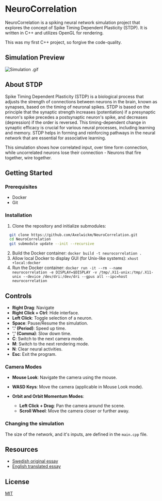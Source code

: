 # NeuroCorrelation
NeuroCorrelation is a spiking neural network simulation project that explores the concept of Spike Timing Dependent Plasticity (STDP). It is written in C++ and utilizes OpenGL for rendering.

This was my first C++ project, so forgive the code-quality.

## Simulation Preview
![Simulation .gif](https://user-images.githubusercontent.com/1360495/95690086-7adbbe00-0c15-11eb-8d08-820fe2f50eb0.gif)

## About STDP
Spike Timing Dependent Plasticity (STDP) is a biological process that adjusts the strength of connections between neurons in the brain, known as synapses, based on the timing of neuronal spikes. STDP is based on the principle that the synaptic strength increases (potentiation) if a presynaptic neuron's spike precedes a postsynaptic neuron's spike, and decreases (depression) if the order is reversed. This timing-dependent change in synaptic efficacy is crucial for various neural processes, including learning and memory. STDP helps in forming and reinforcing pathways in the neural network that are essential for associative learning.

This simulation shows how correlated input, over time form connection, while uncorrelated neurons lose their connection - Neurons that fire together, wire together.

## Getting Started

### Prerequisites
- Docker
- Git

### Installation
1. Clone the repository and initialize submodules:
```bash
  git clone https://github.com/Axelwickm/NeuroCorrelation.git
  cd NeuroCorrelation
  git submodule update --init --recursive
  ```
2. Build the Docker container: `docker build -t neurocorrelation . `
3. Allow local Docker to display GUI (for Unix-like systems): `xhost +local:docker`
4. Run the Docker container: `docker run -it --rm --name neurocorrelation -e DISPLAY=$DISPLAY -v /tmp/.X11-unix:/tmp/.X11-unix --device /dev/dri:/dev/dri --gpus all --ipc=host neurocorrelation`

## Controls

- **Right Drag**: Navigate
- **Right Click + Ctrl**: Hide interface.
- **Left Click**: Toggle selection of a neuron.
- **Space**: Pause/Resume the simulation.
- **'.' (Period)**: Speed up time.
- **',' (Comma)**: Slow down time.
- **C**: Switch to the next camera mode.
- **M**: Switch to the next rendering mode.
- **N**: Clear neural activities.
- **Esc**: Exit the program.

### Camera Modes
- **Mouse Look**: Navigate the camera using the mouse.
- **WASD Keys**: Move the camera (applicable in Mouse Look mode).

- **Orbit and Orbit Momentum Modes**:
  - **Left Click + Drag**: Pan the camera around the scene.
  - **Scroll Wheel**: Move the camera closer or further away.

### Changing the simulation

The size of the network, and it's inputs, are defined in the `main.cpp` file.


## Resources
- [Swedish original essay](NeuroCorrelation_swedish_original.pdf)
- [English translated essay](NeuroCorrelation_english.pdf)

## License
[MIT](https://choosealicense.com/licenses/mit/)

